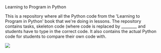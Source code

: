 Learning to Program in Python

This is a repository where all the Python code from the 'Learning to Program in Python' book that we're doing in lessons. 
The repository contains tasks, skeleton code (where code is replaced by ________ and students have to type in the correct code.
It also contains the actual Python code for students to compare their own code with.

![](https://github.com/github-campus-advisors/Campus-Advisor-Training/blob/master/Module%201/assets/issue_one.png)
